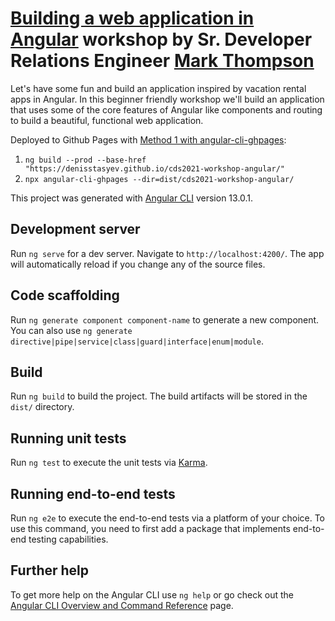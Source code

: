 # [Building a web application in Angular](https://developer.chrome.com/devsummit/events/week-1/workshops/building-a-web-application-in-angular/) workshop by Sr. Developer Relations Engineer [Mark Thompson](https://github.com/MarkTechson)

Let's have some fun and build an application inspired by vacation rental apps in Angular. In this beginner friendly workshop we'll build an application that uses some of the core features of Angular like components and routing to build a beautiful, functional web application.

Deployed to Github Pages with [Method 1 with angular-cli-ghpages](https://medium.com/tech-insights/how-to-deploy-angular-apps-to-github-pages-gh-pages-896c4e10f9b4):

1. `ng build --prod --base-href "https://denisstasyev.github.io/cds2021-workshop-angular/"`
2. `npx angular-cli-ghpages --dir=dist/cds2021-workshop-angular/`

This project was generated with [Angular CLI](https://github.com/angular/angular-cli) version 13.0.1.

## Development server

Run `ng serve` for a dev server. Navigate to `http://localhost:4200/`. The app will automatically reload if you change any of the source files.

## Code scaffolding

Run `ng generate component component-name` to generate a new component. You can also use `ng generate directive|pipe|service|class|guard|interface|enum|module`.

## Build

Run `ng build` to build the project. The build artifacts will be stored in the `dist/` directory.

## Running unit tests

Run `ng test` to execute the unit tests via [Karma](https://karma-runner.github.io).

## Running end-to-end tests

Run `ng e2e` to execute the end-to-end tests via a platform of your choice. To use this command, you need to first add a package that implements end-to-end testing capabilities.

## Further help

To get more help on the Angular CLI use `ng help` or go check out the [Angular CLI Overview and Command Reference](https://angular.io/cli) page.
